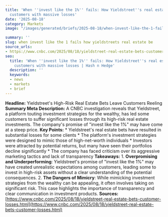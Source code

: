 ```yaml
---
title: 'When ''invest like the 1%'' fails: How Yieldstreet''s real estate bets left
  customers with massive losses'
date: '2025-08-18'
category: Markets
image: "/images/generated/briefs/2025-08-18/when-invest-like-the-1-fails-how-yieldstreets-real-estate-be.svg"

summary: ''
slug: when invest like the 1 fails how yieldstreets real estate be
source_urls:
- https://www.cnbc.com/2025/08/18/yieldstreet-real-estate-bets-customer-losses.html
seo:
  title: 'When ''invest like the 1%'' fails: How Yieldstreet''s real estate bets left
    customers with massive losses | Hash n Hedge'
  description: ''
  keywords:
  - news
  - markets
  - brief
---
```


**Headline:** Yieldstreet's High-Risk Real Estate Bets Leave Customers Reeling  **Summary Meta Description:** A CNBC investigation reveals that Yieldstreet, a platform touting investment strategies for the wealthy, has led some customers to suffer significant losses through its high-risk real estate investments. The company's promise of "invest like the 1%" may have come at a steep price.  **Key Points:**  * Yieldstreet's real estate bets have resulted in substantial losses for some clients * The platform's investment strategies were designed to mimic those of high-net-worth individuals * Investors were attracted by potential returns, but many have seen their portfolios decline significantly * The company has faced criticism over its aggressive marketing tactics and lack of transparency  **Takeaways:**  1. **Overpromising and Underperforming**: Yieldstreet's promise of "invest like the 1%" may have created unrealistic expectations among customers, leading some to invest in high-risk assets without a clear understanding of the potential consequences. 2. **The Dangers of Mimicry**: While mimicking investment strategies from the wealthy can be appealing, it often involves taking on significant risk. This case highlights the importance of transparency and clear communication in investment products.  **Sources:** [https://www.cnbc.com/2025/08/18/yieldstreet-real-estate-bets-customer-losses.html](https://www.cnbc.com/2025/08/18/yieldstreet-real-estate-bets-customer-losses.html) 
